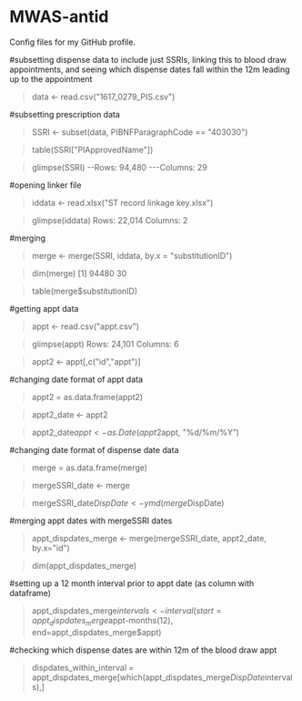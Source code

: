 # MWAS-antid
Config files for my GitHub profile.

#subsetting dispense data to include just SSRIs, linking this to blood draw appointments, and seeing which dispense dates fall within the 12m leading up to the appointment 

> data <- read.csv("1617_0279_PIS.csv")

#subsetting prescription data

> SSRI <- subset(data, PIBNFParagraphCode == "403030")

> table(SSRI["PIApprovedName"])

> glimpse(SSRI)
--Rows: 94,480
---Columns: 29

 #opening linker file

> iddata <- read.xlsx("ST record linkage key.xlsx")

> glimpse(iddata)
Rows: 22,014
Columns: 2

#merging 
> merge <- merge(SSRI, iddata, by.x = "substitutionID")

> dim(merge)
[1] 94480    30

> table(merge$substitutionID)

#getting appt data

> appt <- read.csv("appt.csv")

> glimpse(appt)
Rows: 24,101
Columns: 6

> appt2 <- appt[,c("id","appt")]

#changing date format of appt data 

> appt2 = as.data.frame(appt2)

> appt2_date <- appt2

> appt2_date$appt <- as.Date(appt2$appt, "%d/%m/%Y”)

#changing date format of dispense date data

> merge = as.data.frame(merge)

> mergeSSRI_date <- merge

> mergeSSRI_date$DispDate <- ymd(merge$DispDate)

#merging appt dates with mergeSSRI dates

> appt_dispdates_merge <- merge(mergeSSRI_date, appt2_date, by.x="id")

> dim(appt_dispdates_merge)

#setting up a 12 month interval prior to appt date (as column with dataframe)

> appt_dispdates_merge$intervals <- interval(start=appt_dispdates_merge$appt-months(12), end=appt_dispdates_merge$appt)

#checking which dispense dates are within 12m of the blood draw appt

> dispdates_within_interval = appt_dispdates_merge[which(appt_dispdates_merge$DispDate %within% appt_dispdates_merge$intervals),]
